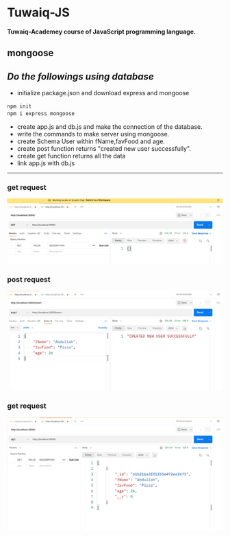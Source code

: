 # Tuwaiq-JS

**Tuwaiq-Academey course of JavaScript programming language.**

## mongoose

## *Do the followings using database*

- initialize package.json and download express and mongoose
```bash
npm init
npm i express mongoose
```
- create app.js and db.js and make the connection of the database.
- write the commands to make server using mongoose.
- create Schema User within fName,favFood and age.
- create post function returns "created new user successfully".
- create get function returns all the data
- link app.js with db.js
---
### get request
![get request](./images/getResponse.png)

### post request

![post request](./images/postResponse.png)

### get request
![get request](./images/GETResponse.png)
